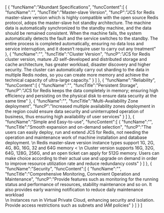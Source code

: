 [
	{
		"funcName":"Abundant Specifications",
		"funcContent":[
			{
				"funcName":"",
				"funcTitle":"Master-slave Version",
				"funcP":"JCS for Redis master-slave version which is highly compatible with the open source Redis protocol, adops the master-slave hot standby architecture. The machine data is automatically synchronized to the standby machine, and the data should be remained consistent. When the machine fails, the system automatically detects the fault and the service switches to the standby. The entire process is completed automatically, ensuring no data loss and service interruption, and it doesn’t require user to carry out any treatment"
			},
			{
				"funcName":"",
				"funcTitle":"Cluster Version",
				"funcP":"JCS for Redis cluster version, mature JD self-developed and distributed storage and cache architecture, has greater workload, disaster discovery and higher security. The cluster can automatically carry out sharding to the data in multiple Redis nodes, so you can create more memory and achieve the technical capacity of ultra-large capacity."
			}
		]
	},
	{
		"funcName":"Reliability",
		"funcContent":[
			{
				"funcName":"",
				"funcTitle":"Persistent Storage",
				"funcP":"JCS for Redis keeps the data completely in memory; ensuring high efficiency and persisting on the physical disk to ensure data security at the same time"
			},
			{
				"funcName":"",
				"funcTitle":"Multi-Availability Zone deployment",
				"funcP":"Increased multiple availability zones deployment in the region could ensure data security and uninterrupted operation of business, thus ensuring high availability of user services"
			}
		]
	},
	{
		"funcName":"Simple and Easy-to-use",
		"funcContent":[
			{
				"funcName":"",
				"funcTitle":"Smooth expansion and on-demand selection",
				"funcP":"The users can easily deploy, run and extend JCS for Redis, not needing the operation and maintenance work of machine installation and database deployment. \n Redis master-slave version instance types support 1G, 2G, 4G, 8G, 16G, 32 and 64G memory < \n Cluster version supports 16G, 32G, 64G, 128G, 256G, and an open ticket can apply for 512G memory. Users can make choice according to their actual use and upgrade on demand in order to improve resource utilization rate and reduce redundancy costs"
			}
		]
	},
	{
		"funcName":"Security",
		"funcContent":[
			{
				"funcName":"",
				"funcTitle":"Comprehensive Monitoring, Convenient Operation and Maintenance",
				"funcP":"Provide features such as monitoring for the running status and performance of resources, stability maintenance and so on. It also provides early warning notification to reduce daily maintenance workload<br/>\n Instances run in Virtual Private Cloud, enhancing security and isolation. Provide access restrictions such as subnets and IAM policies"
			}
		]
	}
]